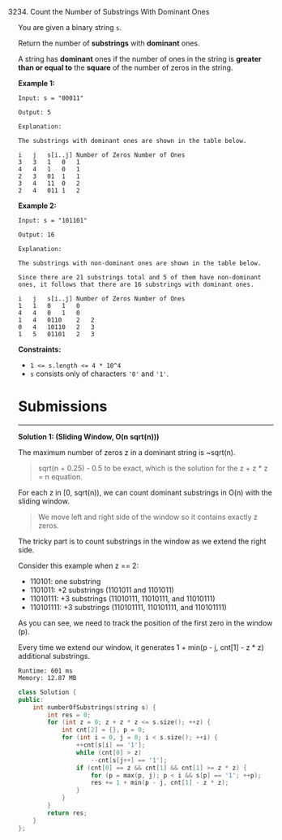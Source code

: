 3234. Count the Number of Substrings With Dominant Ones

You are given a binary string `s`.

Return the number of **substrings** with **dominant** ones.

A string has **dominant** ones if the number of ones in the string is **greater than or equal to** the **square** of the number of zeros in the string.

 

**Example 1:**
```
Input: s = "00011"

Output: 5

Explanation:

The substrings with dominant ones are shown in the table below.

i	j	s[i..j]	Number of Zeros	Number of Ones
3	3	1	0	1
4	4	1	0	1
2	3	01	1	1
3	4	11	0	2
2	4	011	1	2
```

**Example 2:**
```
Input: s = "101101"

Output: 16

Explanation:

The substrings with non-dominant ones are shown in the table below.

Since there are 21 substrings total and 5 of them have non-dominant ones, it follows that there are 16 substrings with dominant ones.

i	j	s[i..j]	Number of Zeros	Number of Ones
1	1	0	1	0
4	4	0	1	0
1	4	0110	2	2
0	4	10110	2	3
1	5	01101	2	3
```

**Constraints:**

* `1 <= s.length <= 4 * 10^4`
* `s` consists only of characters `'0'` and `'1'`.

# Submissions
---
**Solution 1: (Sliding Window, O(n sqrt(n)))**

The maximum number of zeros z in a dominant string is ~sqrt(n).

> sqrt(n + 0.25) - 0.5 to be exact, which is the solution for the z + z * z = n equation.

For each z in [0, sqrt(n)), we can count dominant substrings in O(n) with the sliding window.

> We move left and right side of the window so it contains exactly z zeros.

The tricky part is to count substrings in the window as we extend the right side.

Consider this example when z == 2:

* 110101: one substring
* 1101011: +2 substrings (1101011 and 1101011)
* 11010111: +3 substrings (11010111, 11010111, and 11010111)
* 110101111: +3 substrings (110101111, 110101111, and 110101111)

As you can see, we need to track the position of the first zero in the window (p).

Every time we extend our window, it generates 1 + min(p - j, cnt[1] - z * z) additional substrings.

```
Runtime: 601 ms
Memory: 12.87 MB
```
```c++
class Solution {
public:
    int numberOfSubstrings(string s) {
        int res = 0;
        for (int z = 0; z + z * z <= s.size(); ++z) {
            int cnt[2] = {}, p = 0;
            for (int i = 0, j = 0; i < s.size(); ++i) {
                ++cnt[s[i] == '1'];
                while (cnt[0] > z)
                    --cnt[s[j++] == '1'];
                if (cnt[0] == z && cnt[1] && cnt[1] >= z * z) {
                    for (p = max(p, j); p < i && s[p] == '1'; ++p);
                    res += 1 + min(p - j, cnt[1] - z * z);              
                }
            }
        }
        return res;
    }
};
```
